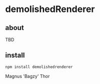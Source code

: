 # demolishedRenderer

## about

TBD

## install

    npm install demolishedrenderer




Magnus 'Bagzy' Thor
